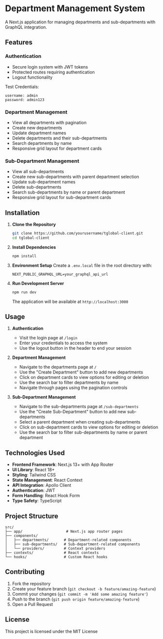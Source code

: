 # Department Management System

A Next.js application for managing departments and sub-departments with GraphQL integration.

## Features

### Authentication

- Secure login system with JWT tokens
- Protected routes requiring authentication
- Logout functionality

Test Credentials:

```
username: admin
password: admin123
```

### Department Management

- View all departments with pagination
- Create new departments
- Update department names
- Delete departments and their sub-departments
- Search departments by name
- Responsive grid layout for department cards

### Sub-Department Management

- View all sub-departments
- Create new sub-departments with parent department selection
- Update sub-department names
- Delete sub-departments
- Search sub-departments by name or parent department
- Responsive grid layout for sub-department cards

## Installation

1. **Clone the Repository**

   ```bash
   git clone https://github.com/yourusername/tglobal-client.git
   cd tglobal-client
   ```

2. **Install Dependencies**

   ```bash
   npm install
   ```

3. **Environment Setup**
   Create a `.env.local` file in the root directory with:

   ```env
   NEXT_PUBLIC_GRAPHQL_URL=your_graphql_api_url
   ```

4. **Run Development Server**
   ```bash
   npm run dev
   ```
   The application will be available at `http://localhost:3000`

## Usage

1. **Authentication**

   - Visit the login page at `/login`
   - Enter your credentials to access the system
   - Use the logout button in the header to end your session

2. **Department Management**

   - Navigate to the departments page at `/`
   - Use the "Create Department" button to add new departments
   - Click on department cards to view options for editing or deletion
   - Use the search bar to filter departments by name
   - Navigate through pages using the pagination controls

3. **Sub-Department Management**
   - Navigate to the sub-departments page at `/sub-departments`
   - Use the "Create Sub-Department" button to add new sub-departments
   - Select a parent department when creating sub-departments
   - Click on sub-department cards to view options for editing or deletion
   - Use the search bar to filter sub-departments by name or parent department

## Technologies Used

- **Frontend Framework**: Next.js 13+ with App Router
- **UI Library**: React 18+
- **Styling**: Tailwind CSS
- **State Management**: React Context
- **API Integration**: Apollo Client
- **Authentication**: JWT
- **Form Handling**: React Hook Form
- **Type Safety**: TypeScript

## Project Structure

```
src/
├── app/                    # Next.js app router pages
├── components/
│   ├── departments/       # Department-related components
│   ├── sub-departments/   # Sub-department-related components
│   └── providers/         # Context providers
├── contexts/              # React contexts
└── hooks/                 # Custom React hooks
```

## Contributing

1. Fork the repository
2. Create your feature branch (`git checkout -b feature/amazing-feature`)
3. Commit your changes (`git commit -m 'Add some amazing feature'`)
4. Push to the branch (`git push origin feature/amazing-feature`)
5. Open a Pull Request

## License

This project is licensed under the MIT License
